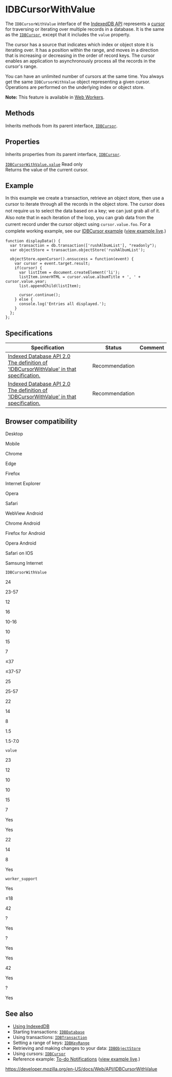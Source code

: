 IDBCursorWithValue
==================

The `IDBCursorWithValue` interface of the [IndexedDB API](indexeddb_api) represents a [cursor](indexeddb_api/basic_concepts_behind_indexeddb#gloss_cursor) for traversing or iterating over multiple records in a database. It is the same as the [`IDBCursor`](idbcursor), except that it includes the `value` property.

The cursor has a source that indicates which index or object store it is iterating over. It has a position within the range, and moves in a direction that is increasing or decreasing in the order of record keys. The cursor enables an application to asynchronously process all the records in the cursor's range.

You can have an unlimited number of cursors at the same time. You always get the same `IDBCursorWithValue` object representing a given cursor. Operations are performed on the underlying index or object store.

**Note:** This feature is available in [Web Workers](web_workers_api).

Methods
-------

Inherits methods from its parent interface, [`IDBCursor`](idbcursor).

Properties
----------

Inherits properties from its parent interface, [`IDBCursor`](idbcursor).

 [`IDBCursorWithValue.value`](idbcursorwithvalue/value) <span class="badge inline readonly">Read only </span>   
Returns the value of the current cursor.

Example
-------

In this example we create a transaction, retrieve an object store, then use a cursor to iterate through all the records in the object store. T<span style="line-height: 1.5;">he cursor does not require us to select the data based on a key; we can just grab all of it. Also note that in each iteration of the loop, you can grab data from the current record under the cursor object using </span>`cursor.value.foo`<span style="line-height: 1.5;">. For a complete working example, see our [IDBCursor example](https://github.com/mdn/IDBcursor-example/)</span><span style="line-height: 1.5;"> (</span>[view example live](https://mdn.github.io/IDBcursor-example/)<span style="line-height: 1.5;">.)</span>

    function displayData() {
      var transaction = db.transaction(['rushAlbumList'], "readonly");
      var objectStore = transaction.objectStore('rushAlbumList');

      objectStore.openCursor().onsuccess = function(event) {
        var cursor = event.target.result;
        if(cursor) {
          var listItem = document.createElement('li');
          listItem.innerHTML = cursor.value.albumTitle + ', ' + cursor.value.year;
          list.appendChild(listItem);

          cursor.continue();
        } else {
          console.log('Entries all displayed.');
        }
      };
    };

Specifications
--------------

<table><thead><tr class="header"><th>Specification</th><th>Status</th><th>Comment</th></tr></thead><tbody><tr class="odd"><td><a href="https://www.w3.org/TR/IndexedDB/#idbcursorwithvalue">Indexed Database API 2.0<br />
<span class="small">The definition of 'IDBCursorWithValue' in that specification.</span></a></td><td><span class="spec-rec">Recommendation</span></td><td></td></tr><tr class="even"><td><a href="https://www.w3.org/TR/IndexedDB/#idbcursorwithvalue">Indexed Database API 2.0<br />
<span class="small">The definition of 'IDBCursorWithValue' in that specification.</span></a></td><td><span class="spec-rec">Recommendation</span></td><td></td></tr></tbody></table>

Browser compatibility
---------------------

Desktop

Mobile

Chrome

Edge

Firefox

Internet Explorer

Opera

Safari

WebView Android

Chrome Android

Firefox for Android

Opera Android

Safari on IOS

Samsung Internet

`IDBCursorWithValue`

24

23-57

12

16

10-16

10

15

7

≤37

≤37-57

25

25-57

22

14

8

1.5

1.5-7.0

`value`

23

12

10

10

15

7

Yes

Yes

22

14

8

Yes

`worker_support`

Yes

≤18

42

?

Yes

?

Yes

Yes

42

Yes

?

Yes

See also
--------

-   [Using IndexedDB](indexeddb_api/using_indexeddb)
-   Starting transactions: [`IDBDatabase`](idbdatabase)
-   Using transactions: [`IDBTransaction`](idbtransaction)
-   Setting a range of keys: [`IDBKeyRange`](idbkeyrange)
-   Retrieving and making changes to your data: [`IDBObjectStore`](idbobjectstore)
-   Using cursors: [`IDBCursor`](idbcursor)
-   Reference example: [To-do Notifications](https://github.com/mdn/to-do-notifications/tree/gh-pages) ([view example live](https://mdn.github.io/to-do-notifications/).)

<a href="https://developer.mozilla.org/en-US/docs/Web/API/IDBCursorWithValue" class="_attribution-link">https://developer.mozilla.org/en-US/docs/Web/API/IDBCursorWithValue</a>
